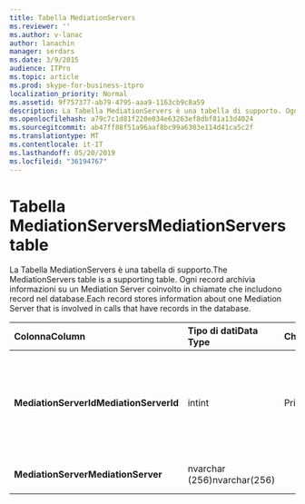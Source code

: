 ```yaml
---
title: Tabella MediationServers
ms.reviewer: ''
ms.author: v-lanac
author: lanachin
manager: serdars
ms.date: 3/9/2015
audience: ITPro
ms.topic: article
ms.prod: skype-for-business-itpro
localization_priority: Normal
ms.assetid: 9f757377-ab79-4795-aaa9-1163cb9c8a59
description: La Tabella MediationServers è una tabella di supporto. Ogni record archivia informazioni su un Mediation Server coinvolto in chiamate che includono record nel database.
ms.openlocfilehash: a79c7c1d81f220e034e63263ef8dbf81a13d4024
ms.sourcegitcommit: ab47ff88f51a96aaf8bc99a6303e114d41ca5c2f
ms.translationtype: MT
ms.contentlocale: it-IT
ms.lasthandoff: 05/20/2019
ms.locfileid: "36194767"
---
```

# <a name="mediationservers-table"></a><span data-ttu-id="584f2-104">Tabella MediationServers</span><span class="sxs-lookup"><span data-stu-id="584f2-104">MediationServers table</span></span>
 
<span data-ttu-id="584f2-105">La Tabella MediationServers è una tabella di supporto.</span><span class="sxs-lookup"><span data-stu-id="584f2-105">The MediationServers table is a supporting table.</span></span> <span data-ttu-id="584f2-106">Ogni record archivia informazioni su un Mediation Server coinvolto in chiamate che includono record nel database.</span><span class="sxs-lookup"><span data-stu-id="584f2-106">Each record stores information about one Mediation Server that is involved in calls that have records in the database.</span></span>
  
|<span data-ttu-id="584f2-107">**Colonna**</span><span class="sxs-lookup"><span data-stu-id="584f2-107">**Column**</span></span>|<span data-ttu-id="584f2-108">**Tipo di dati**</span><span class="sxs-lookup"><span data-stu-id="584f2-108">**Data Type**</span></span>|<span data-ttu-id="584f2-109">**Chiave/indice**</span><span class="sxs-lookup"><span data-stu-id="584f2-109">**Key/Index**</span></span>|<span data-ttu-id="584f2-110">**Dettagli**</span><span class="sxs-lookup"><span data-stu-id="584f2-110">**Details**</span></span>|
|:-----|:-----|:-----|:-----|
|<span data-ttu-id="584f2-111">**MediationServerId**</span><span class="sxs-lookup"><span data-stu-id="584f2-111">**MediationServerId**</span></span> <br/> |<span data-ttu-id="584f2-112">int</span><span class="sxs-lookup"><span data-stu-id="584f2-112">int</span></span>  <br/> |<span data-ttu-id="584f2-113">Principale</span><span class="sxs-lookup"><span data-stu-id="584f2-113">Primary</span></span>  <br/> |<span data-ttu-id="584f2-114">Numero univoco che identifica questo Mediation Server.</span><span class="sxs-lookup"><span data-stu-id="584f2-114">Unique number identifying this Mediation Server.</span></span>  <br/> |
|<span data-ttu-id="584f2-115">**MediationServer**</span><span class="sxs-lookup"><span data-stu-id="584f2-115">**MediationServer**</span></span> <br/> |<span data-ttu-id="584f2-116">nvarchar (256)</span><span class="sxs-lookup"><span data-stu-id="584f2-116">nvarchar(256)</span></span>  <br/> | <br/> |<span data-ttu-id="584f2-117">Nome Mediation Server.</span><span class="sxs-lookup"><span data-stu-id="584f2-117">Mediation Server name.</span></span>  <br/> |
   

